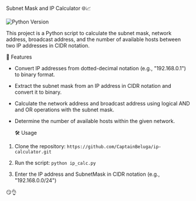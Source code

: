 Subnet Mask and IP Calculator 🌐📈

![Python Version](https://img.shields.io/badge/Python-3.x-blue.svg)

This project is a Python script to calculate the subnet mask, network address, broadcast address, and the number of available hosts between two IP addresses in CIDR notation.

🚀 Features

- Convert IP addresses from dotted-decimal notation (e.g., "192.168.0.1") to binary format.
- Extract the subnet mask from an IP address in CIDR notation and convert it to binary.
- Calculate the network address and broadcast address using logical AND and OR operations with the subnet mask.
- Determine the number of available hosts within the given network.

  🛠️ Usage

1. Clone the repository:
   `https://github.com/CaptainBeluga/ip-calculator.git`

2. Run the script:
   `python ip_calc.py`

3. Enter the IP address and SubnetMask in CIDR notation (e.g., "192.168.0.0/24")


😏👌
